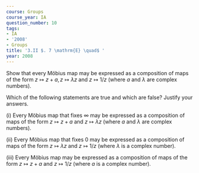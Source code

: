 ```yaml
---
course: Groups
course_year: IA
question_number: 10
tags:
- IA
- '2008'
- Groups
title: '3.II $. 7 \mathrm{E} \quad$ '
year: 2008
---
```



Show that every Möbius map may be expressed as a composition of maps of the form $z \mapsto z+a, z \mapsto \lambda z$ and $z \mapsto 1 / z$ (where $a$ and $\lambda$ are complex numbers).

Which of the following statements are true and which are false? Justify your answers.

(i) Every Möbius map that fixes $\infty$ may be expressed as a composition of maps of the form $z \mapsto z+a$ and $z \mapsto \lambda z$ (where $a$ and $\lambda$ are complex numbers).

(ii) Every Möbius map that fixes 0 may be expressed as a composition of maps of the form $z \mapsto \lambda z$ and $z \mapsto 1 / z$ (where $\lambda$ is a complex number).

(iii) Every Möbius map may be expressed as a composition of maps of the form $z \mapsto z+a$ and $z \mapsto 1 / z$ (where $a$ is a complex number).